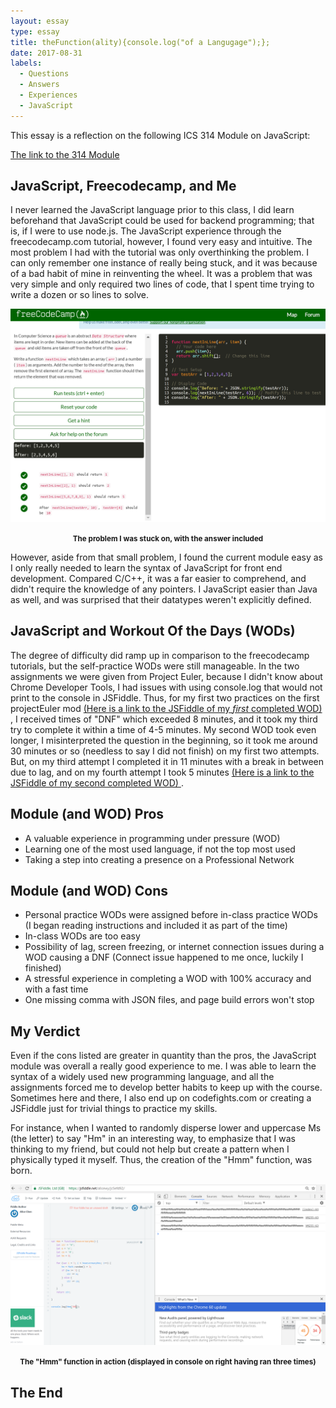 ```yaml
---
layout: essay
type: essay
title: theFunction(ality){console.log("of a Langugage");};
date: 2017-08-31
labels:
  - Questions
  - Answers
  - Experiences
  - JavaScript
---
```


This essay is a reflection on the following ICS 314 Module on JavaScript: 

<a href = "http://courses.ics.hawaii.edu/ics314f17/modules/javascript-1/">The link to the 314 Module</a>


## JavaScript, Freecodecamp, and Me

I never learned the JavaScript language prior to this class, I did learn beforehand that JavaScript could be used for backend programming; that is, if I were to use node.js. The JavaScript experience through the freecodecamp.com tutorial, however, I found very easy and intuitive. The most problem I had with the tutorial was only overthinking the problem. I can only remember one instance of really being stuck, and it was because of a bad habit of mine in reinventing the wheel. It was a problem that was very simple and only required two lines of code, that I spent time trying to write a dozen or so lines to solve.

<img src="../images/fcc.png">

**<small><center> The problem I was stuck on, with the answer included </center></small>**

However, aside from that small problem, I found the current module easy as I only really needed to learn the syntax of JavaScript for front end development. Compared C/C++, it was a far easier to comprehend, and didn't require the knowledge of any pointers. I JavaScript easier than Java as well, and was surprised that their datatypes weren't explicitly defined.


## JavaScript and Workout Of the Days (WODs)

The degree of difficulty did ramp up in comparison to the freecodecamp tutorials, but the self-practice WODs were still manageable. In the two assignments we were given from Project Euler, because I didn't know about Chrome Developer Tools, I had issues with using console.log that would not print to the console in JSFiddle. Thus, for my first two practices on the first projectEuler mod <a href = "https://jsfiddle.net/alicewy/96m0u074/"> (Here is a link to the JSFiddle of my *first* completed WOD) </a> , I received times of "DNF" which exceeded 8 minutes, and it took my third try to complete it within a time of 4-5 minutes. My second WOD took even longer, I misinterpreted the question in the beginning, so it took me around 30 minutes or so (needless to say I did not finish) on my first two attempts. But, on my third attempt I completed it in 11 minutes with a break in between due to lag, and on my fourth attempt I took 5 minutes <a href = "https://jsfiddle.net/alicewy/usc8y7ga/"> (Here is a link to the JSFiddle of my second completed WOD) </a>.


## Module (and WOD) Pros

- A valuable experience in programming under pressure (WOD) 
- Learning one of the most used language, if not the top most used
- Taking a step into creating a presence on a Professional Network


## Module (and WOD) Cons

- Personal practice WODs were assigned before in-class practice WODs (I began reading instructions and included it as part of the time) 
- In-class WODs are too easy
- Possibility of lag, screen freezing, or internet connection issues during a WOD causing a DNF (Connect issue happened to me once, luckily I finished)
- A stressful experience in completing a WOD with 100% accuracy and with a fast time
- One missing comma with JSON files, and page build errors won't stop


## My Verdict

Even if the cons listed are greater in quantity than the pros, the JavaScript module was overall a really good experience to me.
I was able to learn the syntax of a widely used new programming language, and all the assignments forced me to develop better habits to keep up with the course. Sometimes here and there, I also end up on codefights.com or creating a JSFiddle just for trivial things to practice my skills.

For instance, when I wanted to randomly disperse lower and uppercase Ms (the letter) to say "Hm" in an interesting way, to emphasize that I was thinking to my friend, but could not help but create a pattern when I physically typed it myself.
Thus, the creation of the "Hmm" function, was born.

<img src="../images/hmm.png">

**<small><center> The "Hmm" function in action (displayed in console on right having ran three times) </center></small>**


## The End



